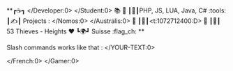 **┏:coffee:┓ </Developer:0> </Student:0> :books: :stuffed_flatbread:
┃:sparkling_heart:┃PHP, JS, LUA, Java, C# :tools:
┃:writing_hand:┃ Projects : </Nomos:0> </Australis:0> :100:
┃:trident:┃<t:1072712400:D> :rice_scene:
┃:musical_note:┃ 53 Thieves - Heights :heart: 
┗:earth_africa:┛ Suisse :flag_ch: 
**

Slash commands works like that : </YOUR-TEXT:0>

</French:0>
</Gamer:0>
